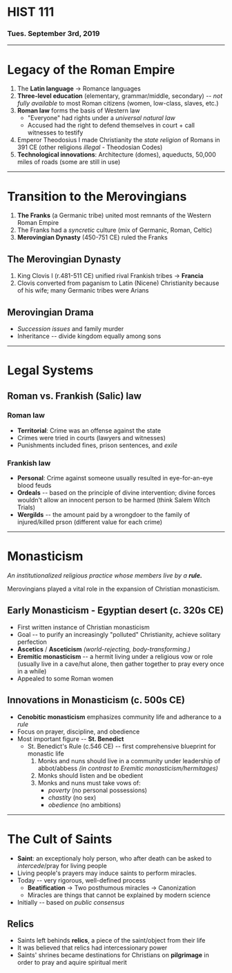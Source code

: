 # HIST 111
### Tues. September 3rd, 2019
---

# Legacy of the Roman Empire

1. The __Latin language__ $\rightarrow$ Romance languages
2. __Three-level education__ (elementary, grammar/middle, secondary) -- _not fully available_ to most Roman citizens (women, low-class, slaves, etc.)
3. __Roman law__ forms the basis of Western law
    * "Everyone" had rights under a _universal natural law_
    * Accused had the right to defend themselves in court + call witnesses to testify
4. Emperor Theodosius I made Christianity the _state religion_ of Romans in 391 CE (other religions _illegal_ - Theodosian Codes)
5. __Technological innovations__: Architecture (domes), aqueducts, 50,000 miles of roads (some are still in use)

---
# Transition to the Merovingians

1. __The Franks__ (a Germanic tribe) united most remnants of the Western Roman Empire
2. The Franks had a _syncretic_ culture (mix of Germanic, Roman, Celtic)
3. __Merovingian Dynasty__ (450-751 CE) ruled the Franks

## The Merovingian Dynasty

1. King Clovis I (r.481-511 CE) unified rival Frankish tribes $\rightarrow$ __Francia__
2. Clovis converted from paganism to Latin (Nicene) Christianity because of his wife; many Germanic tribes were Arians

## Merovingian Drama
* _Succession issues_ and family murder
* Inheritance -- divide kingdom equally among sons

---
# Legal Systems
## Roman vs. Frankish (Salic) law

### Roman law
* __Territorial__: Crime was an offense against the state
* Crimes were tried in courts (lawyers and witnesses)
* Punishments included fines, prison sentences, and _exile_

### Frankish law
* __Personal__: Crime against someone usually resulted in eye-for-an-eye blood feuds
* __Ordeals__ -- based on the principle of divine intervention; divine forces wouldn't allow an innocent person to be harmed (think Salem Witch Trials)
* __Wergilds__ -- the amount paid by a wrongdoer to the family of injured/killed prson (different value for each crime)

---
# Monasticism
_An institutionalized religious practice whose members live by a __rule.___

Merovingians played a vital role in the expansion of Christian monasticism.

## Early Monasticism - Egyptian desert (c. 320s CE)
* First written instance of Christian monasticism
* Goal -- to purify an increasingly "polluted" Christianity, achieve solitary perfection
* __Ascetics__ / __Asceticism__ _(world-rejecting, body-transforming.)_
* __Eremitic monasticism__ -- a hermit living under a religious vow or role (usually live in a cave/hut alone, then gather together to pray every once in a while)
* Appealed to some Roman women

## Innovations in Monasticism (c. 500s CE)
* __Cenobitic monasticism__ emphasizes community life and adherance to a _rule_
* Focus on prayer, discipline, and obedience
* Most important figure -- __St. Benedict__
    - St. Benedict's Rule (c.546 CE) -- first comprehensive blueprint for monastic life
        1. Monks and nuns should live in a community under leadership of abbot/abbess _(in contrast to Eremitic monasticism/hermitages)_
        2. Monks should listen and be obedient
        3. Monks and nuns must take vows of:
            * _poverty_ (no personal possessions)
            * _chastity_ (no sex)
            * _obedience_ (no ambitions)

---
# The Cult of Saints
* __Saint__: an exceptionaly holy person, who after death can be asked to _intercede_/pray for living people
* Living people's prayers may induce saints to perform miracles.
* Today -- very rigorous, well-defined process
    - __Beatification__ $\rightarrow$ Two posthumous miracles $\rightarrow$ Canonization
    - Miracles are things that cannot be explained by modern science
* Initially -- based on _public consensus_

## Relics
* Saints left behinds __relics__, a piece of the saint/object from their life
* It was believed that relics had intercessionary power
* Saints' shrines became destinations for Christians on __pilgrimage__ in order to pray and aquire spiritual merit

